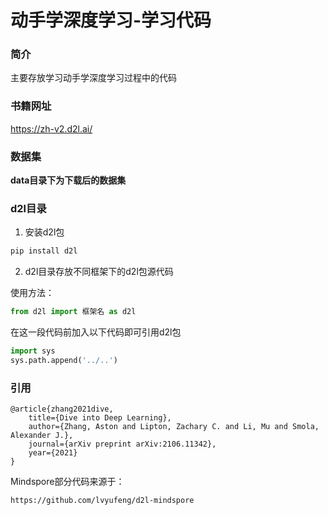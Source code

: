 # 动手学深度学习-学习代码

### 简介
主要存放学习动手学深度学习过程中的代码

### 书籍网址

https://zh-v2.d2l.ai/


### 数据集

**data目录下为下载后的数据集**

### d2l目录
1. 安装d2l包
```bash
pip install d2l
```
2. d2l目录存放不同框架下的d2l包源代码

使用方法：

```python
from d2l import 框架名 as d2l
```

在这一段代码前加入以下代码即可引用d2l包

```python
import sys
sys.path.append('../..')
```


### 引用

```
@article{zhang2021dive,
    title={Dive into Deep Learning},
    author={Zhang, Aston and Lipton, Zachary C. and Li, Mu and Smola, Alexander J.},
    journal={arXiv preprint arXiv:2106.11342},
    year={2021}
}
```

Mindspore部分代码来源于：
```
https://github.com/lvyufeng/d2l-mindspore
```

